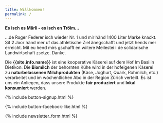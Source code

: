```yaml
---
title: Willkommen!
permalink: /
---
```


<div class="alert alert-success" role="alert" data-href=" http://basimil.ch/genossenschaft/#abo-bestellen">
  <div style="font-weight:bold;">
   Es isch es Märli - es isch en Tröim...
  </div>

  ...de Roger Federer isch wieder Nr. 1 und mir händ 1400 Liter Marke knackt. Sit 2 Joor händ mer uf das athletische Ziel änegschafft und jetzt hends mer erreicht. Mit eu hend mirs gschafft en wiitere Meilestei i de solidarische Landwirtschaft zsetze. Danke.

</div>

Die **{{site.info.name}}** ist eine kooperative Käserei auf dem
Hof Im Basi in Dietikon. Die **Biomilch** der behornten Kühe wird in der
hofeigenen Käserei zu **naturbelassenen Milchprodukten** (Käse, Joghurt, Quark,
Rohmilch, etc.) verarbeitet und im wöchentlichen Abo in der Region
Zürich verteilt. Es ist uns ein Anliegen, dass unsere Produkte **fair produziert**
und **lokal konsumiert** werden.

{% include button-signup.html %}

{% include button-facebook-like.html %}

{% include newsletter_form.html %}
